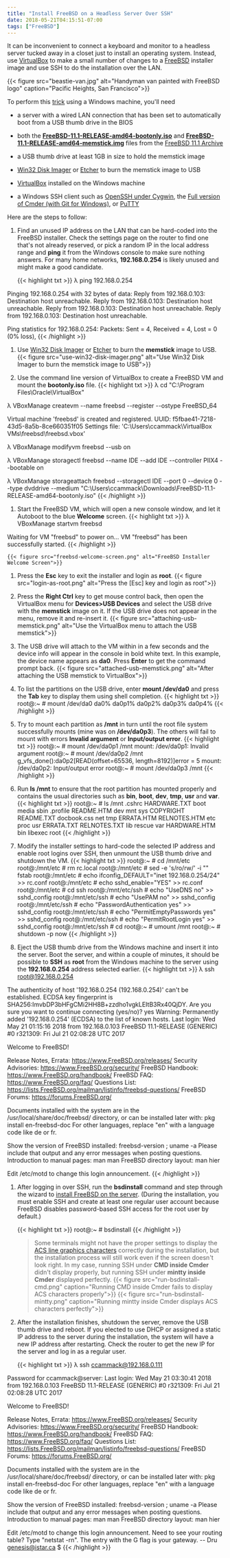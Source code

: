 ```yaml
---
title: "Install FreeBSD on a Headless Server Over SSH"
date: 2018-05-21T04:15:51-07:00
tags: ["FreeBSD"]
---
```


It can be inconvenient to connect a keyboard and monitor to a headless server tucked away in a closet just to install an operating system. 
Instead, use [VirtualBox](https://www.virtualbox.org/) to make a small number of changes to a [FreeBSD](https://www.freebsd.org/) installer image and use SSH to do the installation over the LAN.

<!--more-->

{{< figure src="beastie-van.jpg" alt="Handyman van painted with FreeBSD logo" caption="Pacific Heights, San Francisco">}}

To perform this [trick](https://obsigna.com/?p=409) using a Windows machine, you'll need

* a server with a wired LAN connection that has been set to automatically boot from a USB thumb drive in the BIOS

* both the [**FreeBSD-11.1-RELEASE-amd64-bootonly.iso**](http://ftp-archive.freebsd.org/pub/FreeBSD-Archive/old-releases/ISO-IMAGES/11.1/FreeBSD-11.1-RELEASE-amd64-bootonly.iso)
and [**FreeBSD-11.1-RELEASE-amd64-memstick.img**](http://ftp-archive.freebsd.org/pub/FreeBSD-Archive/old-releases/ISO-IMAGES/11.1/FreeBSD-11.1-RELEASE-amd64-memstick.img)
files from the [FreeBSD 11.1 Archive](http://ftp-archive.freebsd.org/pub/FreeBSD-Archive/old-releases/ISO-IMAGES/11.1/)

* a USB thumb drive at least 1GB in size to hold the memstick image

* [Win32 Disk Imager](https://sourceforge.net/projects/win32diskimager/) or [Etcher](https://etcher.io/) to burn the memstick image to USB

* [VirtualBox](https://www.virtualbox.org/) installed on the Windows machine

* a Windows SSH client such as [OpenSSH under Cygwin](../install-cygwin-and-apt-cyg), the [Full version of Cmder (with Git for Windows)](http://cmder.net/), or [PuTTY](https://putty.org/)

Here are the steps to follow:

1. Find an unused IP address on the LAN that can be hard-coded into the FreeBSD installer.
Check the settings page on the router to find one that's not already reserved, or pick a random IP in the local address range and **ping** it from the Windows console to make sure nothing answers.
For many home networks, **192.168.0.254** is likely unused and might make a good candidate.

	{{< highlight txt >}}
λ ping 192.168.0.254

Pinging 192.168.0.254 with 32 bytes of data:
Reply from 192.168.0.103: Destination host unreachable.
Reply from 192.168.0.103: Destination host unreachable.
Reply from 192.168.0.103: Destination host unreachable.
Reply from 192.168.0.103: Destination host unreachable.

Ping statistics for 192.168.0.254:
    Packets: Sent = 4, Received = 4, Lost = 0 (0% loss),
	{{< /highlight >}}

1. Use [Win32 Disk Imager](https://sourceforge.net/projects/win32diskimager/) or [Etcher](https://etcher.io/) to burn the **memstick** image to USB.
{{< figure src="use-win32-disk-imager.png" alt="Use Win32 Disk Imager to burn the memstick image to USB">}}

1. Use the command line version of VirtualBox to create a FreeBSD VM and mount the **bootonly.iso** file.
	{{< highlight txt >}}
λ cd "C:\Program Files\Oracle\VirtualBox"

λ VBoxManage createvm --name freebsd --register --ostype FreeBSD_64

Virtual machine 'freebsd' is created and registered.
UUID: f5fbae41-7218-43d5-8a5b-8ce660351f05
Settings file: 'C:\Users\ccammack\VirtualBox VMs\freebsd\freebsd.vbox'

λ VBoxManage modifyvm freebsd --usb on

λ VBoxManage storagectl freebsd --name IDE --add IDE --controller PIIX4 --bootable on

λ VBoxManage storageattach freebsd --storagectl IDE --port 0 --device 0 --type dvddrive --medium "C:\Users\ccammack\Downloads\FreeBSD-11.1-RELEASE-amd64-bootonly.iso"
	{{< /highlight >}}

1. Start the FreeBSD VM, which will open a new console window, and let it Autoboot to the blue **Welcome** screen.
	{{< highlight txt >}}
λ VBoxManage startvm freebsd

Waiting for VM "freebsd" to power on...
VM "freebsd" has been successfully started.
	{{< /highlight >}}

	{{< figure src="freebsd-welcome-screen.png" alt="FreeBSD Installer Welcome Screen">}}

1. Press the **Esc** key to exit the installer and login as **root**.
	{{< figure src="login-as-root.png" alt="Press the [Esc] key and login as root">}}

1. Press the **Right Ctrl** key to get mouse control back, then open the VirtualBox menu for **Devices>USB Devices** and select the USB drive with the **memstick** image on it.
If the USB drive does not appear in the menu, remove it and re-insert it.
	{{< figure src="attaching-usb-memstick.png" alt="Use the VirtualBox menu to attach the USB memstick">}}

1. The USB drive will attach to the VM within in a few seconds and the device info will appear in the console in bold white text.
In this example, the device name appears as **da0**. Press **Enter** to get the command prompt back.
	{{< figure src="attached-usb-memstick.png" alt="After attaching the USB memstick to VirtualBox">}}

1. To list the partitions on the USB drive, enter **mount /dev/da0** and press the **Tab** key to display them using shell completion.
	{{< highlight txt >}}
root@:~ # mount /dev/da0
da0%	da0p1% da0p2% da0p3% da0p4%
	{{< /highlight >}}

1. Try to mount each partition as **/mnt** in turn until the root file system successfully mounts (mine was on **/dev/da0p3**). The others will fail to mount with  errors **Invalid argument** or **Input/output error**.
	{{< highlight txt >}}
root@:~ # mount /dev/da0p1 /mnt
mount: /dev/da0p1: Invalid argument
root@:~ # mount /dev/da0p2 /mnt
g_vfs_done():da0p2[READ(offset=65536, length=8192)]error = 5
mount: /dev/da0p2: Input/output error
root@:~ # mount /dev/da0p3 /mnt
	{{< /highlight >}}

1. Run **ls /mnt** to ensure that the root partition has mounted properly and contains the usual directories such as **bin**, **boot**, **dev**, **tmp**, **usr** and **var**.
	{{< highlight txt >}}
root@:~ # ls /mnt
.cshrc			HARDWARE.TXT	boot			media		sbin
.profile		README.HTM		dev				mnt			sys
COPYRIGHT		README.TXT		docbook.css		net			tmp
ERRATA.HTM		RELNOTES.HTM	etc				proc		usr
ERRATA.TXT		RELNOTES.TXT	lib				rescue		var
HARDWARE.HTM	bin				libexec			root
	{{< /highlight >}}

1. Modify the installer settings to hard-code the selected IP address and enable root logins over SSH, then unmount the USB thumb drive and shutdown the VM.
	{{< highlight txt >}}
root@:~ # cd /mnt/etc
root@:/mnt/etc # rm rc.local
root@:/mnt/etc # sed -e 's/ro/rw/' -i "" fstab
root@:/mnt/etc # echo ifconfig_DEFAULT=\"inet 192.168.0.254/24\" >> rc.conf
root@:/mnt/etc # echo sshd_enable=\"YES\" >> rc.conf
root@:/mnt/etc # cd ssh
root@:/mnt/etc/ssh # echo "UseDNS no" >> sshd_config
root@:/mnt/etc/ssh # echo "UsePAM no" >> sshd_config
root@:/mnt/etc/ssh # echo "PasswordAuthentication yes" >> sshd_config
root@:/mnt/etc/ssh # echo "PermitEmptyPasswords yes" >> sshd_config
root@:/mnt/etc/ssh # echo "PermitRootLogin yes" >> sshd_config
root@:/mnt/etc/ssh # cd
root@:~ # umount /mnt 
root@:~ # shutdown -p now
	{{< /highlight >}}

1. Eject the USB thumb drive from the Windows machine and insert it into the server.
Boot the server, and within a couple of minutes, it should be possible to **SSH** as **root** from the Windows machine to the server using the **192.168.0.254** address selected earlier.
	{{< highlight txt >}}
λ ssh root@192.168.0.254

The authenticity of host '192.168.0.254 (192.168.0.254)' can't be established.
ECDSA key fingerprint is SHA256:ImvbDP3bHFgCMi2HH8B+zzdho1vgkLEItB3Rx40QjDY.
Are you sure you want to continue connecting (yes/no)? yes
Warning: Permanently added '192.168.0.254' (ECDSA) to the list of known hosts.
Last login: Wed May 21 01:15:16 2018 from 192.168.0.103
FreeBSD 11.1-RELEASE (GENERIC) #0 r321309: Fri Jul 21 02:08:28 UTC 2017

Welcome to FreeBSD!

Release Notes, Errata: https://www.FreeBSD.org/releases/
Security Advisories:   https://www.FreeBSD.org/security/
FreeBSD Handbook:      https://www.FreeBSD.org/handbook/
FreeBSD FAQ:           https://www.FreeBSD.org/faq/
Questions List: https://lists.FreeBSD.org/mailman/listinfo/freebsd-questions/
FreeBSD Forums:        https://forums.FreeBSD.org/

Documents installed with the system are in the /usr/local/share/doc/freebsd/
directory, or can be installed later with:  pkg install en-freebsd-doc
For other languages, replace "en" with a language code like de or fr.

Show the version of FreeBSD installed:  freebsd-version ; uname -a
Please include that output and any error messages when posting questions.
Introduction to manual pages:  man man
FreeBSD directory layout:      man hier

Edit /etc/motd to change this login announcement.
	{{< /highlight >}}

1. After logging in over SSH, run the **bsdinstall** command and step through the wizard to [install FreeBSD on the server](https://www.freebsd.org/doc/en_US.ISO8859-1/books/handbook/using-bsdinstall.html).
(During the installation, you must enable SSH and create at least one regular user account because FreeBSD disables password-based SSH access for the root user by default.)

	{{< highlight txt >}}
root@:~ # bsdinstall
	{{< /highlight >}}

	> Some terminals might not have the proper settings to display the [ACS line graphics characters](http://www.tldp.org/HOWTO/NCURSES-Programming-HOWTO/misc.html#ACSVARS)
correctly during the installation, but the installation process will still work even if the screen doesn't look right.
In my case, running SSH under **CMD inside Cmder** didn't display properly, but running SSH under **mintty inside Cmder** displayed perfectly.
{{< figure src="run-bsdinstall-cmd.png" caption="Running CMD inside Cmder fails to display ACS characters properly">}}
{{< figure src="run-bsdinstall-mintty.png" caption="Running mintty inside Cmder displays ACS characters perfectly">}}

1. After the installation finishes, shutdown the server, remove the USB thumb drive and reboot.
If you elected to use DHCP or assigned a static IP address to the server during the installation, the system will have a new IP address after restarting.
Check the router to get the new IP for the server and log in as a regular user.

	{{< highlight txt >}}
λ ssh ccammack@192.168.0.111

Password for ccammack@server:
Last login: Wed May 21 03:30:41 2018 from 192.168.0.103
FreeBSD 11.1-RELEASE (GENERIC) #0 r321309: Fri Jul 21 02:08:28 UTC 2017

Welcome to FreeBSD!

Release Notes, Errata: https://www.FreeBSD.org/releases/
Security Advisories:   https://www.FreeBSD.org/security/
FreeBSD Handbook:      https://www.FreeBSD.org/handbook/
FreeBSD FAQ:           https://www.FreeBSD.org/faq/
Questions List: https://lists.FreeBSD.org/mailman/listinfo/freebsd-questions/
FreeBSD Forums:        https://forums.FreeBSD.org/

Documents installed with the system are in the /usr/local/share/doc/freebsd/
directory, or can be installed later with:  pkg install en-freebsd-doc
For other languages, replace "en" with a language code like de or fr.

Show the version of FreeBSD installed:  freebsd-version ; uname -a
Please include that output and any error messages when posting questions.
Introduction to manual pages:  man man
FreeBSD directory layout:      man hier

Edit /etc/motd to change this login announcement.
Need to see your routing table? Type "netstat -rn". The entry with the G
flag is your gateway.
                -- Dru <genesis@istar.ca>
$
	{{< /highlight >}}
